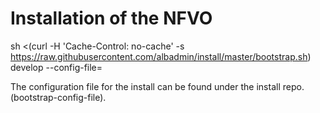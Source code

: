 
# Installation of the NFVO

sh <(curl -H 'Cache-Control: no-cache' -s https://raw.githubusercontent.com/albadmin/install/master/bootstrap.sh) develop --config-file=<abs--config-file-path>

The configuration file for the install can be found under the install repo. (bootstrap-config-file).





